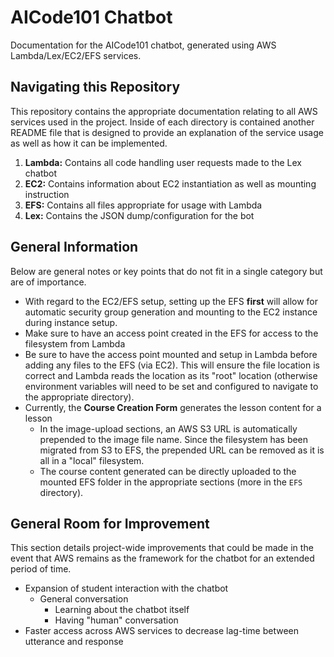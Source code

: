 # AICode101 Chatbot
Documentation for the AICode101 chatbot, generated using AWS Lambda/Lex/EC2/EFS services.

## Navigating this Repository
This repository contains the appropriate documentation relating to all AWS services used in the project. Inside of each directory is contained another README file that is designed to provide an explanation of the service usage as well as how it can be implemented.

1. **Lambda:** Contains all code handling user requests made to the Lex chatbot
2. **EC2:**  Contains information about EC2 instantiation as well as mounting instruction
3. **EFS:** Contains all files appropriate for usage with Lambda
4. **Lex:** Contains the JSON dump/configuration for the bot

## General Information
Below are general notes or key points that do not fit in a single category but are of importance.

- With regard to the EC2/EFS setup, setting up the EFS **first** will allow for automatic security group generation and mounting to the EC2 instance during instance setup.
- Make sure to have an access point created in the EFS for access to the filesystem from Lambda
- Be sure to have the access point mounted and setup in Lambda before adding any files to the EFS (via EC2). This will ensure the file location is correct and Lambda reads the location as its "root" location (otherwise environment variables will need to be set and configured to navigate to the appropriate directory).
- Currently, the **Course Creation Form** generates the lesson content for a lesson
    - In the image-upload sections, an AWS S3 URL is automatically prepended to the image file name. Since the filesystem has been migrated from S3 to EFS, the prepended URL can be removed as it is all in a "local" filesystem.
    - The course content generated can be directly uploaded to the mounted EFS folder in the appropriate sections (more in the `EFS` directory).

## General Room for Improvement
This section details project-wide improvements that could be made in the event that AWS remains as the framework for the chatbot for an extended period of time.
- Expansion of student interaction with the chatbot
    - General conversation
        - Learning about the chatbot itself
        - Having "human" conversation
- Faster access across AWS services to decrease lag-time between utterance and response
